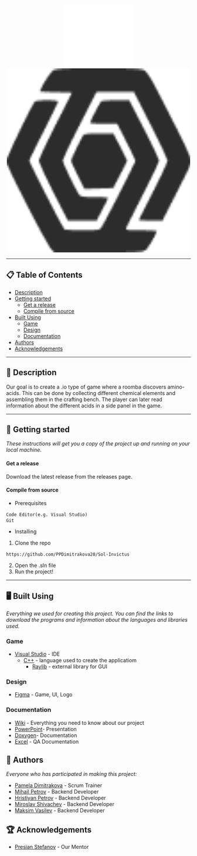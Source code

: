 <p align="center">
  <img height="170" width="190" src="https://github.com/PPDimitrakova20/Sol-Invictus/blob/main/assets/logos/logoDark.png#gh-dark-mode-only" alt="Logo"/>
  <img height="500" width="500" src="https://github.com/PPDimitrakova20/Sol-Invictus/blob/main/assets/logos/logoLight.png#gh-light-mode-only" alt="Logo"/>
</p>

<hr>

## 📋 Table of Contents
- [Description](#description)
- [Getting started](#gettingStarted)
  - [Get a release](#release)
  - [Compile from source](#compile)
- [Built Using](#builtUsing)
  - [Game](#game)
  - [Design](#design)
  - [Documentation](#doc)
- [Authors](#authors)
- [Acknowledgements](#acknowledgements)

<hr>

## 🔎 Description <a name="description"></a>
Our goal is to create a .io type of game where a roomba discovers amino-acids. This can be done by collecting different chemical elements and assembling them in the crafting bench. The player can later read information about the different acids in a side panel in the game.

<hr>

## 🚀 Getting started<a name="gettingStarted"></a>
*These instructions will get you a copy of the project up and running on your local machine.*

#### Get a release <a name="release"></a>
Download the latest release from the releases page.

#### Compile from source <a name="compile"></a>
- Prerequisites
```
Code Editor(e.g. Visual Studio)
Git
```
- Installing
1. Clone the repo
```
https://github.com/PPDimitrakova20/Sol-Invictus
```
2. Open the .sln file
3. Run the project!

<hr>

## 🖥️ Built Using <a name="builtUsing"></a>
*Everything we used for creating this project. You can find the links to download the programs and information about the languages and libraries used.*

### Game <a name="game"></a>
- [Visual Studio](https://visualstudio.microsoft.com) - IDE
  - [C++](https://isocpp.org/) - language used to create the applicatiom
    - [Raylib](https://www.raylib.com/index.html) - external library for GUI

### Design <a name="design"></a>
- [Figma](https://www.figma.com/downloads/) - Game, UI, Logo

### Documentation <a name="doc"></a>
- [Wiki](https://github.com/PPDimitrakova20/Sol-Invictus/wiki) - Everything you need to know about our project
- [PowerPoint]()- Presentation
- [Doxygen](https://doxygen.nl)- Documentation
- [Excel]() - QA Documentation

## 📖 Authors <a name="authors"></a>
*Everyone who has participated in making this project:*

- [Pamela Dimitrakova](https://github.com/PPDimitrakova20) - Scrum Trainer
- [Mihail Petrov](https://github.com/MMPetrov20) - Backend Developer
- [Hristiyan Petrov](https://github.com/HMPetrov20) - Backend Developer
- [Miroslav Shivachev](https://github.com/MRShivachev) - Backend Developer
- [Maksim Vasilev](https://github.com/MDVasilev20) - Backend Developer

## 🏆 Acknowledgements <a name="acknowledgements"></a>
- [Presian Stefanov](https://github.com/PSStefanov19) - Our Mentor
